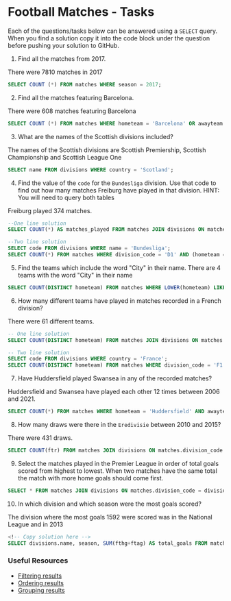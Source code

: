 # Football Matches - Tasks

Each of the questions/tasks below can be answered using a `SELECT` query. When you find a solution copy it into the code block under the question before pushing your solution to GitHub.

1) Find all the matches from 2017.

There were 7810 matches in 2017
```sql
SELECT COUNT (*) FROM matches WHERE season = 2017;


```

2) Find all the matches featuring Barcelona.

There were 608 matches featuring Barcelona
```sql
SELECT COUNT (*) FROM matches WHERE hometeam = 'Barcelona' OR awayteam = 'Barcelona';


```

3) What are the names of the Scottish divisions included?

The names of the Scottish divisions are Scottish Premiership, Scottish Championship and Scottish League One
```sql
SELECT name FROM divisions WHERE country = 'Scotland';

```

4) Find the value of the `code` for the `Bundesliga` division. Use that code to find out how many matches Freiburg have played in that division. HINT: You will need to query both tables

Freiburg played 374 matches.
```sql
--One line solution
SELECT COUNT(*) AS matches_played FROM matches JOIN divisions ON matches.division_code = divisions.code WHERE divisions.name = 'Bundesliga' AND (hometeam = 'Freiburg' OR awayteam = 'Freiburg');

--Two line solution
SELECT code FROM divisions WHERE name = 'Bundesliga';
SELECT COUNT(*) FROM matches WHERE division_code = 'D1' AND (hometeam = 'Freiburg' OR awayteam = 'Freiburg');


```

5) Find the teams which include the word "City" in their name. 
There are 4 teams with the word "City" in their name
```sql
SELECT COUNT(DISTINCT hometeam) FROM matches WHERE LOWER(hometeam) LIKE LOWER('%City%');


```

6) How many different teams have played in matches recorded in a French division?

There were 61 different teams.
```sql
-- One line solution
SELECT COUNT(DISTINCT hometeam) FROM matches JOIN divisions ON matches.division_code = divisions.code WHERE divisions.country = 'France' AND division_code = 'F1' OR division_code = 'F2';

-- Two line solution
SELECT code FROM divisions WHERE country = 'France';
SELECT COUNT(DISTINCT hometeam) FROM matches WHERE division_code = 'F1' OR division_code = 'F2';

```

7) Have Huddersfield played Swansea in any of the recorded matches?

Huddersfield and Swansea have played each other 12 times between 2006 and 2021.
```sql
SELECT COUNT(*) FROM matches WHERE hometeam = 'Huddersfield' AND awayteam = 'Swansea' OR hometeam = 'Swansea' AND awayteam = 'Huddersfield';

```

8) How many draws were there in the `Eredivisie` between 2010 and 2015?

There were 431 draws. 
```sql
SELECT COUNT(ftr) FROM matches JOIN divisions ON matches.division_code = divisions.code WHERE (divisions.name = 'Eredivisie') AND ftr = 'D' AND (season BETWEEN 2010 AND 2015);

```

9) Select the matches played in the Premier League in order of total goals scored from highest to lowest. When two matches have the same total the match with more home goals should come first.

```sql
SELECT * FROM matches JOIN divisions ON matches.division_code = divisions.code WHERE (divisions.name = 'Premier League') ORDER BY (matches.fthg + matches.ftag) DESC, matches.fthg;

```

10) In which division and which season were the most goals scored?

The division where the most goals 1592 were scored was in the National League and in 2013 
```sql
<!-- Copy solution here -->
SELECT divisions.name, season, SUM(fthg+ftag) AS total_goals FROM matches JOIN divisions ON divisions.code = matches.division_code GROUP BY season, divisions.name ORDER BY total_goals DESC;

```

### Useful Resources

- [Filtering results](https://www.w3schools.com/sql/sql_where.asp)
- [Ordering results](https://www.w3schools.com/sql/sql_orderby.asp)
- [Grouping results](https://www.w3schools.com/sql/sql_groupby.asp)